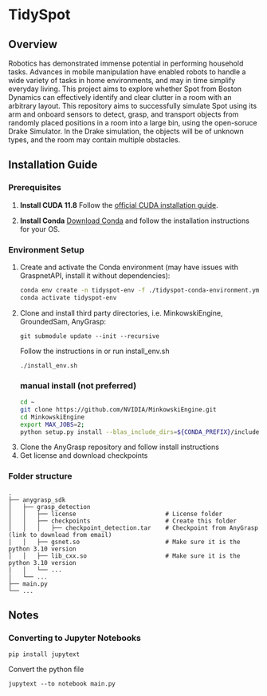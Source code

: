# TidySpot

## Overview

Robotics has demonstrated immense potential in performing household tasks.
Advances in mobile manipulation have enabled robots to handle a wide variety of tasks in home environments, and may in time simplify everyday living. This project aims to explore whether Spot from Boston Dynamics can effectively identify and clear clutter in a room with an arbitrary layout.
This repository aims to successfully simulate Spot using its arm and onboard sensors to detect, grasp, and transport objects from randomly placed positions in a room into a large bin, using the open-soruce Drake Simulator.
In the Drake simulation, the objects will be of unknown types, and the room may contain multiple obstacles.

## Installation Guide

### Prerequisites
1. **Install CUDA 11.8**
   Follow the [official CUDA installation guide](https://developer.nvidia.com/cuda-toolkit).

2. **Install Conda**
   [Download Conda](https://docs.anaconda.com/anaconda/install/linux/) and follow the installation instructions for your OS.

### Environment Setup
1. Create and activate the Conda environment (may have issues with GraspnetAPI, install it without dependencies):
   ```bash
   conda env create -n tidyspot-env -f ./tidyspot-conda-environment.yml
   conda activate tidyspot-env
   ```
2. Clone and install third party directories, i.e. MinkowskiEngine, GroundedSam, AnyGrasp:
   ```
   git submodule update --init --recursive
   ```
   Follow the instructions in or run install_env.sh
   ```
   ./install_env.sh
   ```
   ### manual install (not preferred)
   ```bash
   cd ~
   git clone https://github.com/NVIDIA/MinkowskiEngine.git
   cd MinkowskiEngine
   export MAX_JOBS=2;
   python setup.py install --blas_include_dirs=${CONDA_PREFIX}/include --blas=openblas
   ```
3. Clone the AnyGrasp repository and follow install instructions
4. Get license and download checkpoints

### Folder structure
    .
    ├── anygrasp_sdk
    │   ├── grasp_detection
    │   │   ├── license                         # License folder
    │   │   ├── checkpoints                     # Create this folder
    │   │   │   ├── checkpoint_detection.tar    # Checkpoint from AnyGrasp (link to download from email)
    │   │   ├── gsnet.so                        # Make sure it is the python 3.10 version
    │   │   ├── lib_cxx.so                      # Make sure it is the python 3.10 version
    |   │   └── ...
    │   └── ...
    ├── main.py
    └── ...

## Notes
### Converting to Jupyter Notebooks
```
pip install jupytext
```
Convert the python file
```
jupytext --to notebook main.py
```